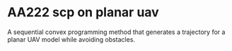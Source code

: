 # AA222 scp on planar uav
A sequential convex programming method that generates a trajectory for a planar UAV model while avoiding obstacles.
